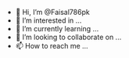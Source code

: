 - 👋 Hi, I’m @Faisal786pk
- 👀 I’m interested in ...
- 🌱 I’m currently learning ...
- 💞️ I’m looking to collaborate on ...
- 📫 How to reach me ...

<!---
Faisal786pk/Faisal786pk is a ✨ special ✨ repository because its `README.md` (this file) appears on your GitHub profile.
You can click the Preview link to take a look at your changes.
--->
